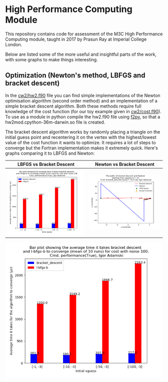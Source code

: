 # High Performance Computing Module
This repository contains code for assessment of the M3C High Performance Computing module, taught in 2017 by Prasun Ray at Imperial College London. 

Below are listed some of the more useful and insightful parts of the work, with some graphs to make things interesting.

## Optimization (Newton's method, LBFGS and bracket descent)

In the [cw2/hw2.f90](cw2/hw2.f90) file you can find simple implementations of the Newton optimisation algorithm (second order method) and an implementation of a simple bracket descent algorithm. Both these methods require full knowledge of the cost function (for our toy example given in [cw2/cost.f90](cw2/cost.f90)). To use as a module in python compile the hw2.f90 file using [f2py](https://docs.scipy.org/doc/numpy/f2py), so that a hw2mod.cpython-36m-darwin.so file is created.

The bracket descent algorithm works by randomly placing a triangle on the initial guess point and recentering it on the vertex with the highest/lowest value of the cost function it wants to optimize. It requires a lot of steps to converge but the Fortran implementation makes it extremely quick. Here's graphs comparing it to LBFGS and Newton:

LBFGS vs Bracket Descent  |  Newton vs Bracket Descent
:-------------------------:|:-------------------------:
![](cw2/figs/hw245.png)  |  ![](cw2/figs/hw231.png)

![Optimizer comparison](cw2/figs/hw245.png)



